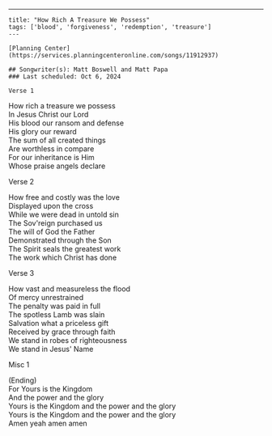 ---
    title: "How Rich A Treasure We Possess"
    tags: ['blood', 'forgiveness', 'redemption', 'treasure']
    ---

    [Planning Center](https://services.planningcenteronline.com/songs/11912937)

    ## Songwriter(s): Matt Boswell and Matt Papa
    ### Last scheduled: Oct 6, 2024          

    Verse 1  
  
How rich a treasure we possess  
In Jesus Christ our Lord  
His blood our ransom and defense  
His glory our reward  
The sum of all created things  
Are worthless in compare  
For our inheritance is Him  
Whose praise angels declare  
  
Verse 2  
  
How free and costly was the love  
Displayed upon the cross  
While we were dead in untold sin  
The Sov'reign purchased us  
The will of God the Father  
Demonstrated through the Son  
The Spirit seals the greatest work  
The work which Christ has done  
  
Verse 3  
  
How vast and measureless the flood  
Of mercy unrestrained  
The penalty was paid in full  
The spotless Lamb was slain  
Salvation what a priceless gift  
Received by grace through faith  
We stand in robes of righteousness  
We stand in Jesus' Name  
  
Misc 1  
  
(Ending)  
For Yours is the Kingdom  
And the power and the glory  
Yours is the Kingdom and the power and the glory  
Yours is the Kingdom and the power and the glory  
Amen yeah amen amen
    